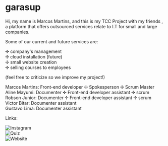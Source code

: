 # garasup

 Hi, my name is Marcos Martins, and this is my TCC Project with my friends , a platform that offers outsourced services relate to I.T for small and large companies.

 Some of our current and future services are:
 
 ✢ company's management                     
 ✢ cloud installation (future)  
 ✢ small website creation       
 ✢ selling courses to employees 


(feel free to criticize so we improve my project!)

Marcos Martins: Front-end developer ✢ Spokesperson ✢ Scrum Master  
Aline Mayumi: Documenter ✢ Front-end developer assistant ✢ scrum  
Robson Junior: Documenter ✢ Front-end developer assistant ✢ scrum  
Victor Bitar: Documenter assistant  
Gustavo Lima: Documenter assistant  


Links:

![Instagram](https://instagram.com/equipegarasup)  
![Quiz](#)  
![Website](https://vossomarcos.github.io/garasu)
